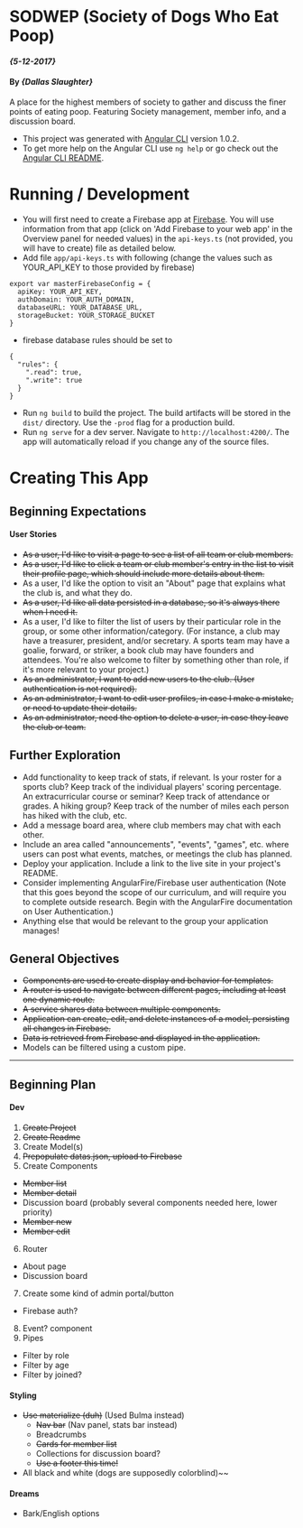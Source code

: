 # SODWEP (Society of Dogs Who Eat Poop)

#### _{5-12-2017}_

#### By _**{Dallas Slaughter}**_

A place for the highest members of society to gather and discuss the finer points of eating poop. Featuring Society management, member info, and a discussion board.

* This project was generated with [Angular CLI](https://github.com/angular/angular-cli) version 1.0.2.
* To get more help on the Angular CLI use `ng help` or go check out the [Angular CLI README](https://github.com/angular/angular-cli/blob/master/README.md).

Running / Development
======

* You will first need to create a Firebase app at [Firebase](https://firebase.google.com). You will use information from that app (click on 'Add Firebase to your web app' in the Overview panel for needed values) in the `api-keys.ts` (not provided, you will have to create) file as detailed below.
* Add file `app/api-keys.ts` with following (change the values such as YOUR_API_KEY to those provided by firebase)
```
export var masterFirebaseConfig = {
  apiKey: YOUR_API_KEY,
  authDomain: YOUR_AUTH_DOMAIN,
  databaseURL: YOUR_DATABASE_URL,
  storageBucket: YOUR_STORAGE_BUCKET
}
```

* firebase database rules should be set to
```
{
  "rules": {
    ".read": true,
    ".write": true
  }
}
```

* Run `ng build` to build the project. The build artifacts will be stored in the `dist/` directory. Use the `-prod` flag for a production build.
* Run `ng serve` for a dev server. Navigate to `http://localhost:4200/`. The app will automatically reload if you change any of the source files.


Creating This App
======

Beginning Expectations
------

#### User Stories
* ~~As a user, I'd like to visit a page to see a list of all team or club members.~~
* ~~As a user, I'd like to click a team or club member's entry in the list to visit their profile page, which should include more details about them.~~
* As a user, I'd like the option to visit an "About" page that explains what the club is, and what they do.
* ~~As a user, I'd like all data persisted in a database, so it's always there when I need it.~~
* As a user, I'd like to filter the list of users by their particular role in the group, or some other information/category. (For instance, a club may have a treasurer, president, and/or secretary. A sports team may have a goalie, forward, or striker, a book club may have founders and attendees. You're also welcome to filter by something other than role, if it's more relevant to your project.)
* ~~As an administrator, I want to add new users to the club. (User authentication is not required).~~
* ~~As an administrator, I want to edit user profiles, in case I make a mistake, or need to update their details.~~
* ~~As an administrator, need the option to delete a user, in case they leave the club or team.~~

Further Exploration
------
* Add functionality to keep track of stats, if relevant. Is your roster for a sports club? Keep track of the individual players' scoring percentage. An extracurricular course or seminar? Keep track of attendance or grades. A hiking group? Keep track of the number of miles each person has hiked with the club, etc.
* Add a message board area, where club members may chat with each other.
* Include an area called "announcements", "events", "games", etc. where users can post what events, matches, or meetings the club has planned.
* Deploy your application. Include a link to the live site in your project's README.
* Consider implementing AngularFire/Firebase user authentication (Note that this goes beyond the scope of our curriculum, and will require you to complete outside research. Begin with the AngularFire documentation on User Authentication.)
* Anything else that would be relevant to the group your application manages!

General Objectives
------
* ~~Components are used to create display and behavior for templates.~~
* ~~A router is used to navigate between different pages, including at least one dynamic route.~~
* ~~A service shares data between multiple components.~~
* ~~Application can create, edit, and delete instances of a model, persisting all changes in Firebase.~~
* ~~Data is retrieved from Firebase and displayed in the application.~~
* Models can be filtered using a custom pipe.

---

## Beginning Plan

#### Dev
1. ~~Create Project~~
2. ~~Create Readme~~
3. Create Model(s)
4. ~~Prepopulate datas.json, upload to Firebase~~
5. Create Components
  * ~~Member list~~
  * ~~Member detail~~
  * Discussion board (probably several components needed here, lower priority)
  * ~~Member new~~
  * ~~Member edit~~
6. Router
  * About page
  * Discussion board
7. Create some kind of admin portal/button
  * Firebase auth?
8. Event? component
9. Pipes
  * Filter by role
  * Filter by age
  * Filter by joined?

#### Styling
* ~~Use materialize (duh)~~ (Used Bulma instead)
  * ~~Nav bar~~ (Nav panel, stats bar instead)
  * Breadcrumbs
  * ~~Cards for member list~~
  * Collections for discussion board?
  * ~~Use a footer this time!~~
* All black and white (dogs are supposedly colorblind)~~


#### Dreams
* Bark/English options
